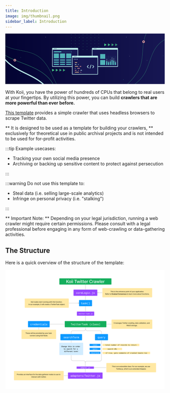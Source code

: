 ```yaml
---
title: Introduction
image: img/thumbnail.png
sidebar_label: Introduction
---
```


![banner](./img/taskstemplate.svg)

With Koii, you have the power of hundreds of CPUs that belong to real users at your fingertips. By utilizing this power, you can build **crawlers that are more powerful than ever before.**

[This template](https://github.com/GET-Store-CAT/twitter-crawler) provides a simple crawler that uses headless browsers to scrape Twitter data.

** It is designed to be used as a template for building your crawlers, ** exclusively for theoretical use in public archival projects and is not intended to be used for for-profit activities.

:::tip Example usecases:

- Tracking your own social media presence
- Archiving or backing up sensitive content to protect against persecution

:::

:::warning Do not use this template to:

- Steal data (i.e. selling large-scale analytics)
- Infringe on personal privacy (i.e. "stalking")

:::

** Important Note: ** Depending on your legal jurisdiction, running a web crawler might require certain permissions. Please consult with a legal professional before engaging in any form of web-crawling or data-gathering activities.

## The Structure

Here is a quick overview of the structure of the template:

![banner](./img/structure.png)

